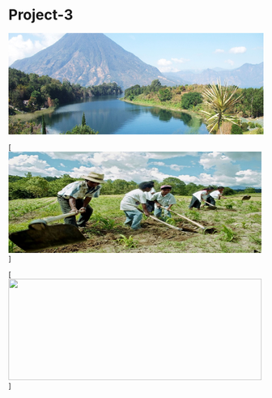# Project-3

<p align="center">
    <img width="800" height="200" src="images/guatemala.jpg">
         </p>
         

[<img width="500" height="200" src="images/farming.jpg">]

[<img width="500" height="200" src="images/kidsfarming.jpeg.jpeg">]
        
         